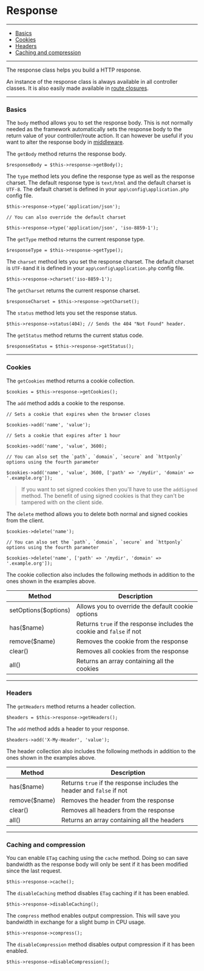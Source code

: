 # Response

--------------------------------------------------------

* [Basics](#basics)
* [Cookies](#cookies)
* [Headers](#headers)
* [Caching and compression](#caching_and_compression)

--------------------------------------------------------

The response class helps you build a HTTP response.

An instance of the response class is always available in all controller classes. It is also easily made available in [route closures](:base_url:/docs/:version:/routing-and-controllers:routing#basics).

--------------------------------------------------------

<a id="basics"></a>

### Basics

The `body` method allows you to set the response body. This is not normally needed as the framework automatically sets the response body to the return value of your controller/route action. It can however be useful if you want to alter the response body in [middleware](:base_url:/docs/:version:/routing-and-controllers:routing#route_middleware).

The `getBody` method returns the response body.

	$responseBody = $this->response->getBody();

The `type` method lets you define the response type as well as the response charset. The default response type is `text/html` and the default charset is `UTF-8`. The default charset is defined in your `app\config\application.php` config file.

	$this->response->type('application/json');

	// You can also override the default charset

	$this->response->type('application/json', 'iso-8859-1');

The `getType` method returns the current response type.

	$responseType = $this->response->getType();

The `charset` method lets you set the response charset. The default charset is `UTF-8`and it is defined in your `app\config\application.php` config file.

	$this->response->charset('iso-8859-1');

The `getCharset` returns the current response charset.

	$responseCharset = $this->response->getCharset();

The `status` method lets you set the response status.

	$this->response->status(404); // Sends the 404 "Not Found" header.

The `getStatus` method returns the current status code.

	$responseStatus = $this->response->getStatus();

--------------------------------------------------------

<a id="cookies"></a>

### Cookies

The `getCookies` method returns a cookie collection.

	$cookies = $this->response->getCookies();

The `add` method adds a cookie to the response.

	// Sets a cookie that expires when the browser closes

	$cookies->add('name', 'value');

	// Sets a cookie that expires after 1 hour

	$cookies->add('name', 'value', 3600);

	// You can also set the `path`, `domain`, `secure` and `httponly` options using the fourth parameter

	$cookies->add('name', 'value', 3600, ['path' => '/mydir', 'domain' => '.example.org']);

> If you want to set signed cookies then you'll have to use the `addSigned` method. The benefit of using signed cookies is that they can't be tampered with on the client side.

The `delete` method allows you to delete both normal and signed cookies from the client.

	$cookies->delete('name');

	// You can also set the `path`, `domain`, `secure` and `httponly` options using the fourth parameter

	$cookies->delete('name', ['path' => '/mydir', 'domain' => '.example.org']);

The cookie collection also includes the following methods in addition to the ones shown in the examples above.

| Method               | Description                                                           |
|----------------------|-----------------------------------------------------------------------|
| setOptions($options) | Allows you to override the default cookie options                     |
| has($name)           | Returns `true` if the response includes the cookie and `false` if not |
| remove($name)        | Removes the cookie from the response                                  |
| clear()              | Removes all cookies from the response                                 |
| all()                | Returns an array containing all the cookies                           |

--------------------------------------------------------

<a id="headers"></a>

### Headers

The `getHeaders` method returns a header collection.

	$headers = $this->response->getHeaders();

The `add` method adds a header to your response.

	$headers->add('X-My-Header', 'value');

The header collection also includes the following methods in addition to the ones shown in the examples above.

| Method        | Description                                                           |
|---------------|-----------------------------------------------------------------------|
| has($name)    | Returns `true` if the response includes the header and `false` if not |
| remove($name) | Removes the header from the response                                  |
| clear()       | Removes all headers from the response                                 |
| all()         | Returns an array containing all the headers                           |


--------------------------------------------------------

<a id="caching_and_compression"></a>

### Caching and compression

You can enable `ETag` caching using the `cache` method. Doing so can save bandwidth as the response body will only be sent if it has been modified since the last request.

	$this->response->cache();

The `disableCaching` method disables `ETag` caching if it has been enabled.

	$this->response->disableCaching();

The `compress` method enables output compression. This will save you bandwidth in exchange for a slight bump in CPU usage.

	$this->response->compress();

The `disableCompression` method disables output compression if it has been enabled.

	$this->response->disableCompression();
